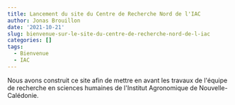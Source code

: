 ```yaml
---
title: Lancement du site du Centre de Recherche Nord de l'IAC
author: Jonas Brouillon
date: '2021-10-21'
slug: bienvenue-sur-le-site-du-centre-de-recherche-nord-de-l-iac
categories: []
tags:
  - Bienvenue
  - IAC
---
```


Nous avons construit ce site afin de mettre en avant les travaux de l'équipe de recherche en sciences humaines de l'Institut Agronomique de Nouvelle-Calédonie. 

